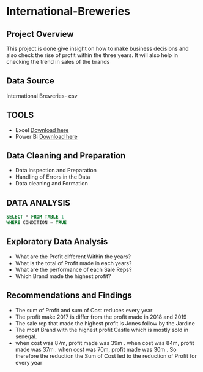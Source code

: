 # International-Breweries

## Project Overview 
This project is done give insight on how to make business decisions and also check the rise of profit within the three years. It will also help in checking the trend in sales of the brands

## Data Source 
International Breweries- csv

## TOOLS 
- Excel [Download here](https://microsoft-excel.en.softonic.com/)
- Power Bi [Download here](https://www.microsoft.com/en-us/power-platform/products/power-bi/downloads)

## Data Cleaning and Preparation 
- Data inspection and Preparation
- Handling of Errors in the Data
- Data cleaning and Formation
## DATA ANALYSIS 

```SQL
SELECT * FROM TABLE 1
WHERE CONDITION = TRUE
```

## Exploratory Data Analysis 

- What are the Profit different Within the years?
- What is the total of Profit made in each years?
- What are the performance of each Sale Reps?
- Which Brand made the highest profit?

## Recommendations and Findings 
- The sum of Profit and sum of Cost reduces every year
- The profit make 2017 is differ from the profit made in 2018 and 2019
- The sale rep that made the highest profit is Jones follow by the Jardine
- The most Brand with the highest profit Castle which is mostly sold in senegal.
- when cost was 87m, profit made was 39m
. when cost was 84m, profit made was 37m
. when cost was 70m, profit made was 30m 
. So therefore the reduction the Sum of Cost led to the reduction of Profit for every year 

